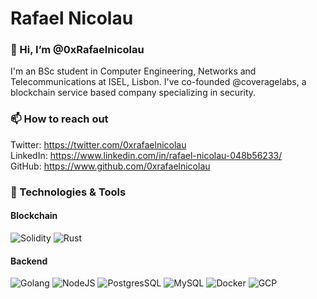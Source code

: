 # Rafael Nicolau

### 👋 Hi, I’m @0xRafaelnicolau

I'm an BSc student in Computer Engineering, Networks and Telecommunications at ISEL, Lisbon. I've co-founded @coveragelabs, a blockchain service based company specializing in security.

### 📫 How to reach out


Twitter: https://twitter.com/0xrafaelnicolau
<br/>
LinkedIn: https://www.linkedin.com/in/rafael-nicolau-048b56233/
<br/>
GitHub: https://www.github.com/0xrafaelnicolau

### 🧰 Technologies & Tools

#### Blockchain
![Solidity](https://img.shields.io/badge/solidity-badge?style=for-the-badge&logo=Solidity&logoColor=%23F8F8F8&labelColor=%23171717&color=%23F8F8F8)
![Rust](https://img.shields.io/badge/rust-badge?style=for-the-badge&logo=Rust&logoColor=%23F8F8F8&labelColor=%23171717&color=%23F8F8F8)

#### Backend
![Golang](https://img.shields.io/badge/golang-badge?style=for-the-badge&logo=Go&logoColor=%23F8F8F8&labelColor=%23171717&color=%23F8F8F8)
![NodeJS](https://img.shields.io/badge/nodejs-badge?style=for-the-badge&logo=Node.js&logoColor=f8f8f8&labelColor=171717&color=f8f8f8)
![PostgresSQL](https://img.shields.io/badge/postgresql-badge?style=for-the-badge&logo=postgresql&logoColor=f8f8f8&labelColor=171717&color=f8f8f8)
![MySQL](https://img.shields.io/badge/mysql-badge?style=for-the-badge&logo=mysql&logoColor=f8f8f8&labelColor=171717&color=f8f8f8)
![Docker](https://img.shields.io/badge/Docker-badge?style=for-the-badge&logo=Docker&logoColor=f8f8f8&labelColor=171717&color=f8f8f8)
![GCP](https://img.shields.io/badge/gcp-badge?style=for-the-badge&logo=Google%20Cloud&logoColor=f8f8f8&labelColor=171717&color=f8f8f8)

